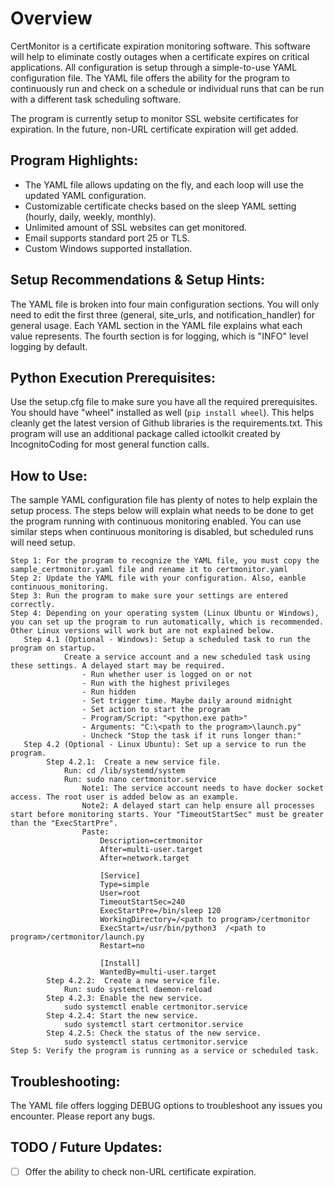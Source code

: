 # Overview
CertMonitor is a certificate expiration monitoring software. This software will help to eliminate costly outages when a certificate expires on critical applications. All configuration is setup through a simple-to-use YAML configuration file. The YAML file offers the ability for the program to continuously run and check on a schedule or individual runs that can be run with a different task scheduling software.

The program is currently setup to monitor SSL website certificates for expiration. In the future,  non-URL certificate expiration will get added.

## Program Highlights:
* The YAML file allows updating on the fly, and each loop will use the updated YAML configuration.
* Customizable certificate checks based on the sleep YAML setting (hourly, daily, weekly, monthly).
* Unlimited amount of SSL websites can get monitored.
* Email supports standard port 25 or TLS.
* Custom Windows supported installation.

## Setup Recommendations & Setup Hints:
The YAML file is broken into four main configuration sections. You will only need to edit the first three (general, site_urls, and notification_handler) for general usage. Each YAML section in the YAML file explains what each value represents. The fourth section is for logging, which is "INFO" level logging by default.

## Python Execution Prerequisites:
Use the setup.cfg file to make sure you have all the required prerequisites. You should have "wheel" installed as well (`pip install wheel`). This helps cleanly get the latest version of Github libraries is the requirements.txt. This program will use an additional package called ictoolkit created by IncognitoCoding for most general function calls.

## How to Use:
The sample YAML configuration file has plenty of notes to help explain the setup process. The steps below will explain what needs to be done to get the program running with continuous monitoring enabled. You can use similar steps when continuous monitoring is disabled, but scheduled runs will need setup.

    Step 1: For the program to recognize the YAML file, you must copy the sample_certmonitor.yaml file and rename it to certmonitor.yaml 
    Step 2: Update the YAML file with your configuration. Also, eanble continuous_monitoring.
    Step 3: Run the program to make sure your settings are entered correctly. 
    Step 4: Depending on your operating system (Linux Ubuntu or Windows), you can set up the program to run automatically, which is recommended. Other Linux versions will work but are not explained below. 
       Step 4.1 (Optional - Windows): Setup a scheduled task to run the program on startup.
                Create a service account and a new scheduled task using these settings. A delayed start may be required.
                    - Run whether user is logged on or not
                    - Run with the highest privileges
                    - Run hidden
                    - Set trigger time. Maybe daily around midnight
                    - Set action to start the program
                    - Program/Script: "<python.exe path>"
                    - Arguments: "C:\<path to the program>\launch.py"
                    - Uncheck "Stop the task if it runs longer than:"
       Step 4.2 (Optional - Linux Ubuntu): Set up a service to run the program.
            Step 4.2.1:  Create a new service file.
                Run: cd /lib/systemd/system
                Run: sudo nano certmonitor.service
                    Note1: The service account needs to have docker socket access. The root user is added below as an example.
                    Note2: A delayed start can help ensure all processes start before monitoring starts. Your "TimeoutStartSec" must be greater than the "ExecStartPre".
                    Paste:
                        Description=certmonitor
                        After=multi-user.target
                        After=network.target

                        [Service]
                        Type=simple
                        User=root
                        TimeoutStartSec=240
                        ExecStartPre=/bin/sleep 120
                        WorkingDirectory=/<path to program>/certmonitor
                        ExecStart=/usr/bin/python3  /<path to program>/certmonitor/launch.py                                                         
                        Restart=no

                        [Install]
                        WantedBy=multi-user.target
            Step 4.2.2:  Create a new service file.
                Run: sudo systemctl daemon-reload
            Step 4.2.3: Enable the new service.
                sudo systemctl enable certmonitor.service
            Step 4.2.4: Start the new service.
                sudo systemctl start certmonitor.service
            Step 4.2.5: Check the status of the new service.
                sudo systemctl status certmonitor.service
    Step 5: Verify the program is running as a service or scheduled task. 
## Troubleshooting:
The YAML file offers logging DEBUG options to troubleshoot any issues you encounter. Please report any bugs.
## TODO / Future Updates:
- [ ] Offer the ability to check non-URL certificate expiration.
